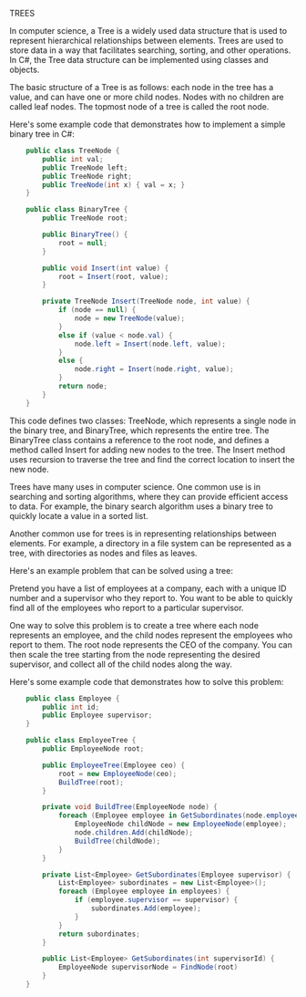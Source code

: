 TREES 

In computer science, a Tree is a widely used data structure that is used to represent hierarchical relationships between elements. Trees are used to store data in a way that facilitates searching, sorting, and other operations. In C#, the Tree data structure can be implemented using classes and objects.

The basic structure of a Tree is as follows: each node in the tree has a value, and can have one or more child nodes. Nodes with no children are called leaf nodes. The topmost node of a tree is called the root node.

Here's some example code that demonstrates how to implement a simple binary tree in C#:

```C#
    public class TreeNode {
        public int val;
        public TreeNode left;
        public TreeNode right;
        public TreeNode(int x) { val = x; }
    }

    public class BinaryTree {
        public TreeNode root;

        public BinaryTree() {
            root = null;
        }

        public void Insert(int value) {
            root = Insert(root, value);
        }

        private TreeNode Insert(TreeNode node, int value) {
            if (node == null) {
                node = new TreeNode(value);
            }
            else if (value < node.val) {
                node.left = Insert(node.left, value);
            }
            else {
                node.right = Insert(node.right, value);
            }
            return node;
        }
    }
```
This code defines two classes: TreeNode, which represents a single node in the binary tree, and BinaryTree, which represents the entire tree. The BinaryTree class contains a reference to the root node, and defines a method called Insert for adding new nodes to the tree. The Insert method uses recursion to traverse the tree and find the correct location to insert the new node.

Trees have many uses in computer science. One common use is in searching and sorting algorithms, where they can provide efficient access to data. For example, the binary search algorithm uses a binary tree to quickly locate a value in a sorted list.

Another common use for trees is in representing relationships between elements. For example, a directory in a file system can be represented as a tree, with directories as nodes and files as leaves.

Here's an example problem that can be solved using a tree:

Pretend you have a list of employees at a company, each with a unique ID number and a supervisor who they report to. You want to be able to quickly find all of the employees who report to a particular supervisor.

One way to solve this problem is to create a tree where each node represents an employee, and the child nodes represent the employees who report to them. The root node represents the CEO of the company. You can then scale the tree starting from the node representing the desired supervisor, and collect all of the child nodes along the way.

Here's some example code that demonstrates how to solve this problem:
```c#
    public class Employee {
        public int id;
        public Employee supervisor;
    }

    public class EmployeeTree {
        public EmployeeNode root;

        public EmployeeTree(Employee ceo) {
            root = new EmployeeNode(ceo);
            BuildTree(root);
        }

        private void BuildTree(EmployeeNode node) {
            foreach (Employee employee in GetSubordinates(node.employee)) {
                EmployeeNode childNode = new EmployeeNode(employee);
                node.children.Add(childNode);
                BuildTree(childNode);
            }
        }

        private List<Employee> GetSubordinates(Employee supervisor) {
            List<Employee> subordinates = new List<Employee>();
            foreach (Employee employee in employees) {
                if (employee.supervisor == supervisor) {
                    subordinates.Add(employee);
                }
            }
            return subordinates;
        }

        public List<Employee> GetSubordinates(int supervisorId) {
            EmployeeNode supervisorNode = FindNode(root)
        }
    }
```

